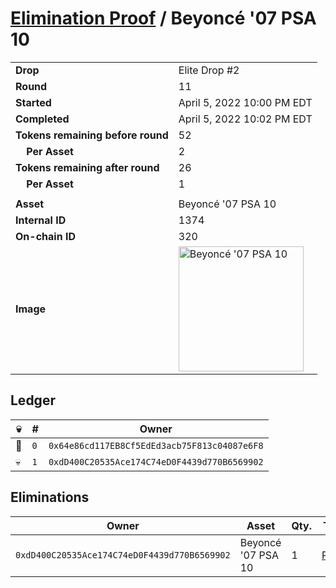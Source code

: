 # [Elimination Proof](./readme.md) / Beyoncé &#039;07 PSA 10

|||
|---|---|
| **Drop** | Elite Drop #2 |
| **Round** | 11 |
| **Started** | April 5, 2022 10:00 PM EDT |
| **Completed** | April 5, 2022 10:02 PM EDT |
| **Tokens remaining before round** | 52 |
| **&nbsp;&nbsp;&nbsp;&nbsp;Per Asset** | 2 |
| **Tokens remaining after round** | 26 |
| **&nbsp;&nbsp;&nbsp;&nbsp;Per Asset** | 1 |
| | |
| **Asset** | Beyoncé &#039;07 PSA 10 |
| **Internal ID** | 1374 |
| **On-chain ID** | 320 |
| **Image** | <img src="https://tcdn.blokpax.com/95e5eeed-5ee7-4fe5-b388-68cfe329fdad/a8108688fc6090d3aed8cc1b0ec23af95414d5d7e4a194ac747ea2bc307d9263.png" height="200" alt="Beyoncé &#039;07 PSA 10" /> |

## Ledger

| 💀 | # | Owner |
| --- | --- | --- |
| 👑 | `0` | `0x64e86cd117EB8Cf5EdEd3acb75F813c04087e6F8` |
| 💀 | `1` | `0xdD400C20535Ace174C74eD0F4439d770B6569902` |


## Eliminations

| Owner | Asset | Qty. | Transaction |
| --- | --- | --- | --- |
| `0xdD400C20535Ace174C74eD0F4439d770B6569902` | Beyoncé '07 PSA 10 | 1 | [Polygonscan](https://polygonscan.com/tx/0xce2a968d96a6517c75ac4a0339408768a7607ba84252ff13308c4090cf347334) |
